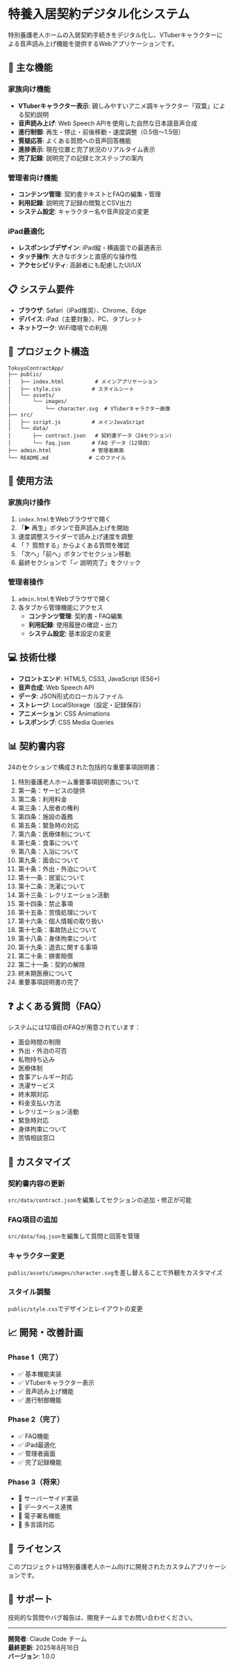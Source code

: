 # 特養入居契約デジタル化システム

特別養護老人ホームの入居契約手続きをデジタル化し、VTuberキャラクターによる音声読み上げ機能を提供するWebアプリケーションです。

## 🎯 主な機能

### 家族向け機能
- **VTuberキャラクター表示**: 親しみやすいアニメ調キャラクター「双葉」による契約説明
- **音声読み上げ**: Web Speech APIを使用した自然な日本語音声合成
- **進行制御**: 再生・停止・前後移動・速度調整（0.5倍～1.5倍）
- **質疑応答**: よくある質問への音声回答機能
- **進捗表示**: 現在位置と完了状況のリアルタイム表示
- **完了記録**: 説明完了の記録と次ステップの案内

### 管理者向け機能
- **コンテンツ管理**: 契約書テキストとFAQの編集・管理
- **利用記録**: 説明完了記録の閲覧とCSV出力
- **システム設定**: キャラクター名や音声設定の変更

### iPad最適化
- **レスポンシブデザイン**: iPad縦・横画面での最適表示
- **タッチ操作**: 大きなボタンと直感的な操作性
- **アクセシビリティ**: 高齢者にも配慮したUI/UX

## 📋 システム要件

- **ブラウザ**: Safari（iPad推奨）、Chrome、Edge
- **デバイス**: iPad（主要対象）、PC、タブレット
- **ネットワーク**: WiFi環境での利用

## 📂 プロジェクト構造

```
TokuyoContractApp/
├── public/
│   ├── index.html          # メインアプリケーション
│   ├── style.css          # スタイルシート
│   └── assets/
│       └── images/
│           └── character.svg  # VTuberキャラクター画像
├── src/
│   ├── script.js          # メインJavaScript
│   └── data/
│       ├── contract.json   # 契約書データ（24セクション）
│       └── faq.json       # FAQ データ（12項目）
├── admin.html             # 管理者画面
└── README.md             # このファイル
```

## 🚀 使用方法

### 家族向け操作
1. `index.html`をWebブラウザで開く
2. 「▶ 再生」ボタンで音声読み上げを開始
3. 速度調整スライダーで読み上げ速度を調整
4. 「？ 質問する」からよくある質問を確認
5. 「次へ」「前へ」ボタンでセクション移動
6. 最終セクションで「✓ 説明完了」をクリック

### 管理者操作
1. `admin.html`をWebブラウザで開く
2. 各タブから管理機能にアクセス
   - **コンテンツ管理**: 契約書・FAQ編集
   - **利用記録**: 使用履歴の確認・出力
   - **システム設定**: 基本設定の変更

## 💻 技術仕様

- **フロントエンド**: HTML5, CSS3, JavaScript (ES6+)
- **音声合成**: Web Speech API
- **データ**: JSON形式のローカルファイル
- **ストレージ**: LocalStorage（設定・記録保存）
- **アニメーション**: CSS Animations
- **レスポンシブ**: CSS Media Queries

## 📊 契約書内容

24のセクションで構成された包括的な重要事項説明書：

1. 特別養護老人ホーム重要事項説明書について
2. 第一条：サービスの提供
3. 第二条：利用料金
4. 第三条：入居者の権利
5. 第四条：施設の義務
6. 第五条：緊急時の対応
7. 第六条：医療体制について
8. 第七条：食事について
9. 第八条：入浴について
10. 第九条：面会について
11. 第十条：外出・外泊について
12. 第十一条：居室について
13. 第十二条：洗濯について
14. 第十三条：レクリエーション活動
15. 第十四条：禁止事項
16. 第十五条：苦情処理について
17. 第十六条：個人情報の取り扱い
18. 第十七条：事故防止について
19. 第十八条：身体拘束について
20. 第十九条：退去に関する事項
21. 第二十条：損害賠償
22. 第二十一条：契約の解除
23. 終末期医療について
24. 重要事項説明書の完了

## ❓ よくある質問（FAQ）

システムには12項目のFAQが用意されています：

- 面会時間の制限
- 外出・外泊の可否
- 私物持ち込み
- 医療体制
- 食事アレルギー対応
- 洗濯サービス
- 終末期対応
- 料金支払い方法
- レクリエーション活動
- 緊急時対応
- 身体拘束について
- 苦情相談窓口

## 🔧 カスタマイズ

### 契約書内容の更新
`src/data/contract.json`を編集してセクションの追加・修正が可能

### FAQ項目の追加
`src/data/faq.json`を編集して質問と回答を管理

### キャラクター変更
`public/assets/images/character.svg`を差し替えることで外観をカスタマイズ

### スタイル調整
`public/style.css`でデザインとレイアウトの変更

## 📈 開発・改善計画

### Phase 1（完了）
- ✅ 基本機能実装
- ✅ VTuberキャラクター表示
- ✅ 音声読み上げ機能
- ✅ 進行制御機能

### Phase 2（完了）
- ✅ FAQ機能
- ✅ iPad最適化
- ✅ 管理者画面
- ✅ 完了記録機能

### Phase 3（将来）
- 🔄 サーバーサイド実装
- 🔄 データベース連携
- 🔄 電子署名機能
- 🔄 多言語対応

## 📄 ライセンス

このプロジェクトは特別養護老人ホーム向けに開発されたカスタムアプリケーションです。

## 🤝 サポート

技術的な質問やバグ報告は、開発チームまでお問い合わせください。

---

**開発者**: Claude Code チーム  
**最終更新**: 2025年8月16日  
**バージョン**: 1.0.0